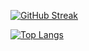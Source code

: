 [![GitHub Streak](http://github-readme-streak-stats.herokuapp.com?user=snailrake&theme=dark&background=000000)](https://git.io/streak-stats)

[![Top Langs](https://github-readme-stats.vercel.app/api/top-langs/?username=snailrake&layout=compact&theme=vision-friendly-dark)](https://github.com/anuraghazra/github-readme-stats)
